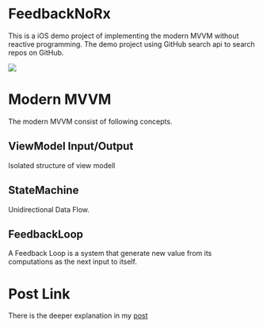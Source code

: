 # FeedbackNoRx
This is a iOS demo project of implementing the modern MVVM without reactive programming.
The demo project using GitHub search api to search repos on GitHub.

![](/doc/screenshot.gif)


# Modern MVVM
The modern MVVM consist of following concepts.
## ViewModel Input/Output
Isolated structure of view modell
## StateMachine
Unidirectional Data Flow.
## FeedbackLoop 
A Feedback Loop is a system that generate new value from its computations as the next input to itself.

# Post Link
There is the deeper explanation in my [post](https://wayneyuhanhsiao.wordpress.com/2021/09/23/modern-ios-mvvm-view-model-input-output-state-machine-using-feedback-loop/)
